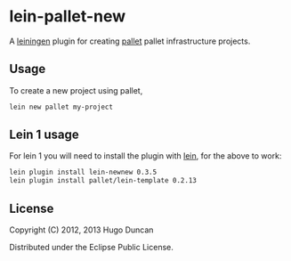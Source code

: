 # lein-pallet-new

A [leiningen][lein] plugin for creating [pallet][palletops] pallet
infrastructure projects.

## Usage

To create a new project using pallet,

```bash
lein new pallet my-project
```

## Lein 1 usage

For lein 1 you will need to install the plugin with [lein][lein], for the above
to work:

```bash
lein plugin install lein-newnew 0.3.5
lein plugin install pallet/lein-template 0.2.13
```
## License

Copyright (C) 2012, 2013 Hugo Duncan

Distributed under the Eclipse Public License.

[lein]: https://github.com/technomancy/leiningen "Leiningen Clojure Build Tool"
[palletops]: https://palletops.com/ "PalletOps Site"
